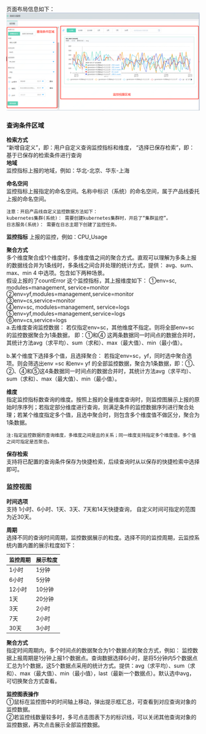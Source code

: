 页面布局信息如下：  
![系统模板](../../../../../image/Cloud-Monitor/CustomMetric/chart-view.png)  


### 查询条件区域  

**检索方式**  
“新增自定义”，即：用户自定义查询监控指标和维度， “选择已保存检索”，即：基于已保存的检索条件进行查询  
**地域**  
监控指标上报的地域，例如：华北-北京、华东-上海  

**命名空间**   
监控指标上报指定的命名空间。名称中标识（系统）的命名空间，属于产品线委托上报的命名空间。  

```
注意：开启产品线自定义监控数据方法如下：
kubernetes集群(系统)： 需要创建kubernetes集群时，开启了“集群监控”。
日志服务(系统)： 需要在日志主题下创建了监控任务。
```

**监控指标**
上报的监控，例如：CPU_Usage

**聚合方式**   
多个维度聚合成1个维度时，多维度值之间的聚合方式。直观可以理解为多条上报的数据线合并为1条线时，多条线之间合并处理的统计方式，提供： avg、sum、max、min 4 中选项。包含如下两种场景。  
假设上报的了countError 这个监控指标，其上报维度如下：
①env=sc, modules=management, service=monitor  
②env=yf,modules=management,service=monitor  
③env=cs,service=monitor  
④env=sc, modules=management, service=logs  
⑤env=yf,modules=management,service=logs  
⑥env=cs,service=logs   
a.去维度查询监控数据：  若仅指定env=sc，其他维度不指定。则将全部env=sc的监控数据聚合为1条数据， 即：①和④ 这两条数据同一时间点的数据合并时，其统计方法avg（求平均）、sum（求和）、max（最大值）、min（最小值）。

b.某个维度下选择多个值，且选择聚合： 若指定env=sc，yf，同时选中聚合选项。则会筛选出env =sc 和env= yf 的全部监控数据，聚合为1条数据，即：①、②、④和⑤这4条数据同一时间点的数据合并时，其统计方法avg（求平均）、sum（求和）、max（最大值）、min（最小值）。  

**维度**  
指定监控指标数查询的维度。按照上报的全量维度查询时，则监控图展示上报的原始时序序列；若指定部分维度进行查询，则满足条件的监控数据序列进行聚合处理；若某个维度指定多个值，且选中聚合时，则包含多个维度值不做区分，聚合为1条数据。
```
注:指定监控数据的查询维度，多维度之间是且的关系；同一维度支持指定多个维度值，多个值之间可指定是否聚合。
```

**保存检索**  
支持将已配置的查询条件保存为快捷检索，后续查询时从以保存的快捷检索中选择即可。


### 监控视图  

**时间选项**  
支持 1小时、6小时、1天、3天、7天和14天快捷查询， 自定义时间可指定的范围为近30天。  

**周期**  
选择不同的查询时间周期，监控数据展示的粒度。选择不同的监控周期，云监控系统内置内置的展示粒度如下： 

监控周期 | 展示粒度
---|---
1小时 | 1分钟
6小时 | 5分钟
12小时|10分钟
1天|20分钟
3天|2小时
7天|2小时
30天|3小时

**聚合方式**  
指定时间周期内，多个时间点的数据聚合为1个数据点的聚合方式，例如： 监控数据上报周期是1分钟上报1个数据点。查询数据选择6小时，是将5分钟内5个数据点汇总为1个数据，这5个数据点采用的统计方式。提供：avg（求平均）、sum（求和）、max（最大值）、min（最小值），last（最新一个数据点）。默认选中avg，可切换聚合方式查看。

**监控图表操作**  
①鼠标在监控图中的时间轴上移动，弹出提示框汇总，可查看到对应查询对象的监控数据。  
②若监控线数量较多时，多可点击图表下方的标识线，可以关闭其他查询对象的监控数据，再次点击展示全部监控数据。

